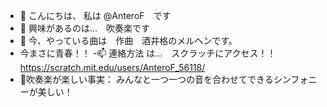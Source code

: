 - 🎺 こんにちは、 私は @AnteroF　です
- 🎺 興味があるのは...　吹奏楽です
- 🎺 今、やっている曲は　作曲　酒井格のメルヘンです。
- 今まさに青春！！
-📫 連絡方法 は...　スクラッチにアクセス！！　https://scratch.mit.edu/users/AnteroF_56118/
- 🎺吹奏楽が楽しい事実： みんなと一つ一つの音を合わせてできるシンフォニーが美しい！
